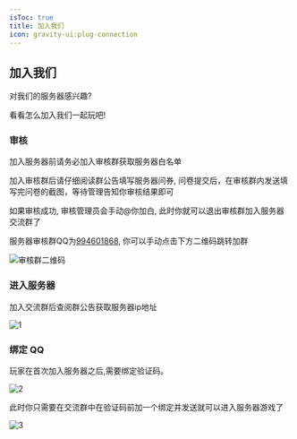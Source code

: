 ```yaml
---
isToc: true
title: 加入我们
icon: gravity-ui:plug-connection
---
```


## 加入我们

对我们的服务器感兴趣?

看看怎么加入我们一起玩吧!

### 审核

加入服务器前请务必加入审核群获取服务器白名单

加入审核群后请仔细阅读群公告填写服务器问券, 问卷提交后，在审核群内发送填写完问卷的截图，等待管理告知你审核结果即可

如果审核成功, 审核管理员会手动@你加白, 此时你就可以退出审核群加入服务器交流群了

服务器审核群QQ为[994601868](https://qm.qq.com/q/3lejGE3APK), 你可以手动点击下方二维码跳转加群

![审核群二维码](https://orangecraftmc.obs.cn-south-1.myhuaweicloud.com/join/qccode.png)

### 进入服务器

加入交流群后查阅群公告获取服务器ip地址

![1](https://orangecraftmc.obs.cn-south-1.myhuaweicloud.com/join/1.png)

### 绑定 QQ

玩家在首次加入服务器之后,需要绑定验证码。

![2](https://orangecraftmc.obs.cn-south-1.myhuaweicloud.com/join/2.png)

此时你只需要在交流群中在验证码前加一个绑定并发送就可以进入服务器游戏了

![3](https://orangecraftmc.obs.cn-south-1.myhuaweicloud.com/join/3.png)
